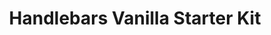 ---
title: Handlebars Vanilla Starter Kit
link: https://www.npmjs.com/package/@pattern-lab/starterkit-handlebars-vanilla
tags:
  - demo-hbs-starter-kits
  - demo-content
  - code
image: /images/hbs-vanilla-starterkit.png
---